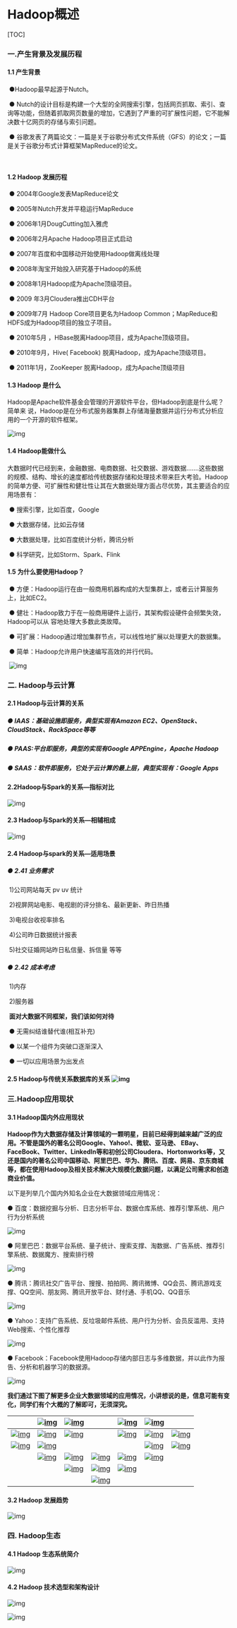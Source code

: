 # Hadoop概述

[TOC]

### 一.产生背景及发展历程

#### 1.1 产生背景


​	●Hadoop最早起源于Nutch。

​	● Nutch的设计目标是构建一个大型的全网搜索引擎，包括网页抓取、索引、查询等功能，但随着抓取网页数量的增加，它遇到了严重的可扩展性问题，它不能解决数十亿网页的存储与索引问题。

​	● 谷歌发表了两篇论文：一篇是关于谷歌分布式文件系统（GFS）的论文；一篇是关于谷歌分布式计算框架MapReduce的论文。

​	

#### 1.2 Hadoop 发展历程


​	● 2004年Google发表MapReduce论文

​	● 2005年Nutch开发并平稳运行MapReduce

​	● 2006年1月DougCutting加入雅虎

​	● 2006年2月Apache Hadoop项目正式启动

​	● 2007年百度和中国移动开始使用Hadoop做离线处理

​	● 2008年淘宝开始投入研究基于Hadoop的系统

​	● 2008年1月Hadoop成为Apache顶级项目。

​	● 2009 年3月Cloudera推出CDH平台

​	● 2009年7月 Hadoop Core项目更名为Hadoop Common；MapReduce和HDFS成为Hadoop项目的独立子项目。

​	● 2010年5月 ，HBase脱离Hadoop项目，成为Apache顶级项目。

​	● 2010年9月，Hive( Facebook) 脱离Hadoop，成为Apache顶级项目。

​	● 2011年1月，ZooKeeper 脱离Hadoop，成为Apache顶级项目



#### 1.3 Hadoop 是什么


​	Hadoop是Apache软件基金会管理的开源软件平台，但Hadoop到底是什么呢？简单来	说，Hadoop是在分布式服务器集群上存储海量数据并运行分布式分析应用的一个开源的软件框架。

![img](http://hadoop2.dajiangtai.com/content/101/1.png)

#### 1.4 Hadoop能做什么


​	大数据时代已经到来，金融数据、电商数据、社交数据、游戏数据…….这些数据的规模、结构、增长的速度都给传统数据存储和处理技术带来巨大考验。Hadoop的简单方便、可扩展性和健壮性让其在大数据处理方面占尽优势，其主要适合的应用场景有：

​	● 搜索引擎，比如百度，Google

​	● 大数据存储，比如云存储

​	● 大数据处理，比如百度统计分析，腾讯分析

​	● 科学研究，比如Storm、Spark、Flink

#### 	1.5 为什么要使用Hadoop？

​	● 方便：Hadoop运行在由一般商用机器构成的大型集群上，或者云计算服务上，比如EC2。

​	● 健壮：Hadoop致力于在一般商用硬件上运行，其架构假设硬件会频繁失效，Hadoop可以从	容地处理大多数此类故障。

​	● 可扩展：Hadoop通过增加集群节点，可以线性地扩展以处理更大的数据集。

​	● 简单：Hadoop允许用户快速编写高效的并行代码。

​		![img](http://hadoop2.dajiangtai.com/content/101/1.png)	



### 二. Hadoop与云计算

####  2.1 Hadoop与云计算的关系

##### ● IAAS：基础设施即服务，典型实现有Amazon EC2、OpenStack、CloudStack、RackSpace等等

##### ● PAAS:平台即服务，典型的实现有Google APPEngine，Apache Hadoop

##### ● SAAS：软件即服务，它处于云计算的最上层，典型实现有：Google Apps

#### 2.2Hadoop与Spark的关系—指标对比


![img](http://hadoop2.dajiangtai.com/content/101/2.png) 			

#### 2.3 Hadoop与Spark的关系—相辅相成


![img](http://hadoop2.dajiangtai.com/content/101/3.png)	

#### 2.4 Hadoop与spark的关系—适用场景

##### ● 2.41 业务需求


​	1)公司网站每天 pv uv 统计

​	2)视屏网站电影、电视剧的评分排名、最新更新、昨日热播

​	3)电视台收视率排名

​	4)公司昨日数据统计报表

​	5)社交征婚网站昨日私信量、拆信量 等等

##### ● 2.42 成本考虑


​	1)内存

​	2)服务器

​	**面对大数据不同框架，我们该如何对待**

​	● 无需纠结谁替代谁(相互补充)

​	● 以某一个组件为突破口逐渐深入

​	● 一切以应用场景为出发点

#### 	2.5 Hadoop与传统关系数据库的关系	![img](http://hadoop2.dajiangtai.com/content/101/4.png)



### 三.Hadoop应用现状

#### 3.1 Hadoop国内外应用现状 

​	**Hadoop作为大数据存储及计算领域的一颗明星，目前已经得到越来越广泛的应用。不管是国外的著名公司Google、Yahoo!、微软、亚马逊、 EBay、FaceBook、Twitter、LinkedIn等和初创公司Cloudera、Hortonworks等，又还是国内的著名公司中国移动、阿里巴巴、华为、腾讯、百度、网易、京东商城等，都在使用Hadoop及相关技术解决大规模化数据问题，以满足公司需求和创造商业价值。**

以下是列举几个国内外知名企业在大数据领域应用情况：

● 百度：数据挖掘与分析、日志分析平台、数据仓库系统、推荐引擎系统、用户行为分析系统

![img](http://hadoop2.dajiangtai.com/content/101/5.png)

● 阿里巴巴：数据平台系统、量子统计、搜索支撑、淘数据、广告系统、推荐引擎系统、数据魔方、搜索排行榜

![img](http://hadoop2.dajiangtai.com/content/101/6.png)

● 腾讯：腾讯社交广告平台、搜搜、拍拍网、腾讯微博、QQ会员、腾讯游戏支撑、QQ空间、朋友网、腾讯开放平台、财付通、手机QQ、QQ音乐

![img](http://hadoop2.dajiangtai.com/content/101/7.png)

● Yahoo：支持广告系统、反垃圾邮件系统、用户行为分析、会员反滥用、支持Web搜索、个性化推荐

![img](http://hadoop2.dajiangtai.com/content/101/8.png)

● Facebook：Facebook使用Hadoop存储内部日志与多维数据，并以此作为报告、分析和机器学习的数据源。

![img](http://hadoop2.dajiangtai.com/content/101/9.png)

**我们通过下图了解更多企业大数据领域的应用情况，小讲想说的是，信息可能有变化，同学们有个大概的了解即可，无须深究。**

|                                          | [![img](http://hadoop2.dajiangtai.com/content/101/360.jpg) ]() | [![img](http://hadoop2.dajiangtai.com/content/101/a9.png) ]() |                                          | [![img](http://hadoop2.dajiangtai.com/content/101/adobe.jpg) ]() | [![img](http://hadoop2.dajiangtai.com/content/101/alibaba.png) ]() |                                          |
| ---------------------------------------- | ---------------------------------------- | ---------------------------------------- | ---------------------------------------- | ---------------------------------------- | ---------------------------------------- | ---------------------------------------- |
| [![img](http://hadoop2.dajiangtai.com/content/101/baidu.png) ]() | [![img](http://hadoop2.dajiangtai.com/content/101/chinamobile.png) ]() | [![img](http://hadoop2.dajiangtai.com/content/101/Datagraph.png) ]() |                                          | [![img](http://hadoop2.dajiangtai.com/content/101/ebay.jpg) ]() | [![img](http://hadoop2.dajiangtai.com/content/101/facebook.jpg) ]() | [![img](http://hadoop2.dajiangtai.com/content/101/HollandComputingCenter.gif) ]() |
| [![img](http://hadoop2.dajiangtai.com/content/101/huawei.jpg) ]() | [![img](http://hadoop2.dajiangtai.com/content/101/yahoo.png)]() |                                          |                                          |                                          | [![img](http://hadoop2.dajiangtai.com/content/101/worldlingo.png) ]() | [![img](http://hadoop2.dajiangtai.com/content/101/IBM.jpg) ]() |
|                                          | [![img](http://hadoop2.dajiangtai.com/content/101/LastFm.png) ]() | [![img](http://hadoop2.dajiangtai.com/content/101/visibleMeasures.jpg) ]() | [![img](http://hadoop2.dajiangtai.com/content/101/terrier-team.png) ]() | [![img](http://hadoop2.dajiangtai.com/content/101/tencent.jpg) ]() | [![img](http://hadoop2.dajiangtai.com/content/101/LinkedIn.jpg) ]() |                                          |
|                                          |                                          | [![img](http://hadoop2.dajiangtai.com/content/101/mobileAnalytic.png) ]() | [![img](http://hadoop2.dajiangtai.com/content/101/quantcast.jpg) ]() | [![img](http://hadoop2.dajiangtai.com/content/101/openstat.png) ]() |                                          |                                          |
|                                          |                                          |                                          | [![img](http://hadoop2.dajiangtai.com/content/101/pangusousuo.jpg)]() |                                          |                                          |                                          |

#### 3.2 Hadoop 发展趋势

![img](http://hadoop2.dajiangtai.com/content/101/10.png)



### 四. Hadoop生态

#### 4.1 Hadoop 生态系统简介

![img](http://hadoop2.dajiangtai.com/content/101/19.png)

#### 4.2 Hadoop 技术选型和架构设计

![img](http://hadoop2.dajiangtai.com/content/101/20.png)

![img](http://hadoop2.dajiangtai.com/content/101/21.png)